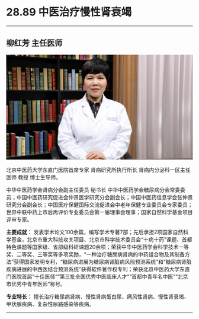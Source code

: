 # 28.89 中医治疗慢性肾衰竭

---

## 柳红芳 主任医师

![1685846721321](image/c28_089/1685846721321.png)

北京中医药大学东直门医院首席专家 肾病研究所执行所长 肾病内分泌科一区主任医师 教授 博士生导师。

中华中医药学会肾病分会副主任委员 秘书长 中华中医药学会糖尿病分会常委委员；中国中医药研究促进会仲景医学研究分会副会长；中国中医药信息学会张仲景研究分会副会长；中国医疗保健国际交流促进会中老年保健专业委员会专家委员；世界中联中药上市后再评价专业委员会第一届理事会理事；国家自然科学基金项目评审专家。

**主要成就：** 发表学术论文100余篇，编写学术专著7部；先后承担2项国家自然科学基金，北京市重大科技攻关项目、北京市科学技术委员会“十病十药”课题、首都特色课题等国家级、省部级科研课题20余项；荣获中华中医药学会科学技术一等奖、二等奖、三等奖等多项奖励，“一种治疗糖尿病肾病的中药组合物及其制备方法”获得国家发明专利，“糖尿病进展为糖尿病肾脏病风险预测系统”和“糖尿病肾脏疾病进展的中西医结合预测系统”获得软件著作权专利；荣获北京中医药大学东直门医院首届“十佳医师”“第三批全国优秀中医临床人才”“首都中青年名中医”“北京市优秀中青年医师”称号。

**专业特长：** 擅长治疗糖尿病肾病、慢性肾病蛋白尿、痛风性肾病、慢性肾衰竭、甲状腺疾病、复杂性尿路感染等疾病。

---

